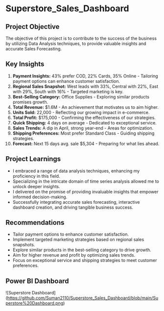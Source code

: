 # Superstore_Sales_Dashboard
## Project Objective
The objective of this project is to contribute to the success of the business by utilizing Data Analysis techniques, to provide valuable insights and accurate Sales Forecasting.

## Key Insights
1. **Payment Insights:** 43% prefer COD, 22% Cards, 35% Online - Tailoring payment options can enhance customer satisfaction.
2. **Regional Sales Snapshot:** West leads with 33%, Central with 22%, East with 29%, South with 16% - Targeted marketing is key.
3. **Best-Selling Category:** Office Supplies - Exploring similar products promises growth.
4. **Total Revenue:** $1.6M - An achievement that motivates us to aim higher.
5. **Units Sold:** 22,000 - Reflecting our growing impact in e-commerce.
6. **Total Profit:** $175,000 - Confirming the effectiveness of our strategies.
7. **Quick Shipping:** 4 days on average - Dedicated to exceptional service.
8. **Sales Trends:** A dip in April, strong year-end - Areas for optimization.
9. **Shipping Preferences:** Most prefer Standard Class - Guiding shipping strategies.
10. **Forecast:** Next 15 days avg. sale $5,304 - Preparing for what lies ahead.

## Project Learnings
- I embraced a range of data analysis techniques, enhancing my proficiency in this field.
- Specializing in the intricate domain of time series analysis allowed me to unlock deeper insights.
- I delivered on the promise of providing invaluable insights that empower informed decision-making.
- Successfully integrating accurate sales forecasting, interactive dashboard creation, and driving tangible business success.

## Recommendations
- Tailor payment options to enhance customer satisfaction.
- Implement targeted marketing strategies based on regional sales snapshots.
- Explore similar products in the best-selling category to drive growth.
- Aim for higher revenue and profit by optimizing sales trends.
- Focus on exceptional service and shipping strategies to meet customer preferences.

## Power BI Dashboard
![Superstore Dashboard]
(https://github.com/Suman2110/Superstore_Sales_Dashboard/blob/main/Superstore%20Dashboard.png)
